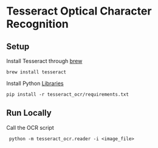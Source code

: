 # Tesseract Optical Character Recognition

Setup
----------
Install Tesseract through [brew](https://formulae.brew.sh/formula/tesseract)

    brew install tesseract

Install Python [Libraries](https://pypi.org/project/pytesseract/)

    pip install -r tesseract_ocr/requirements.txt

Run Locally
----------
Call the OCR script

     python -m tesseract_ocr.reader -i <image_file>
